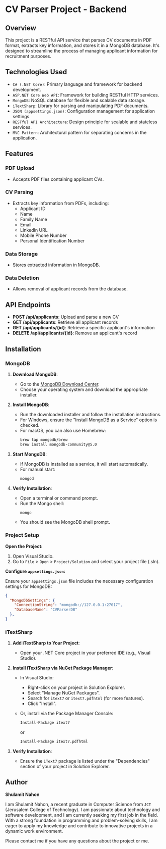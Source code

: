 # CV Parser Project - Backend

## Overview
This project is a RESTful API service that parses CV documents in PDF format, extracts key information, and stores it in a MongoDB database. It's designed to streamline the process of managing applicant information for recruitment purposes.

## Technologies Used

- `C# (.NET Core)`: Primary language and framework for backend development.
- `ASP.NET Core Web API`: Framework for building RESTful HTTP services.
- `MongoDB`: NoSQL database for flexible and scalable data storage.
- `iTextSharp`: Library for parsing and manipulating PDF documents.
- `JSON (appsettings.json)`: Configuration management for application settings.
- `RESTful API Architecture`: Design principle for scalable and stateless services.
- `MVC Pattern`: Architectural pattern for separating concerns in the application.

## Features
### PDF Upload
- Accepts PDF files containing applicant CVs.

### CV Parsing
- Extracts key information from PDFs, including:
  - Applicant ID
  - Name
  - Family Name
  - Email
  - LinkedIn URL
  - Mobile Phone Number
  - Personal Identification Number

### Data Storage
- Stores extracted information in MongoDB.

### Data Deletion
- Allows removal of applicant records from the database.


## API Endpoints

- **POST /api/applicants**: Upload and parse a new CV
- **GET /api/applicants**: Retrieve all applicant records
- **GET /api/applicants/{id}**: Retrieve a specific applicant's information
- **DELETE /api/applicants/{id}**: Remove an applicant's record

## Installation
### MongoDB

1. **Download MongoDB**:
   - Go to the [MongoDB Download Center](https://www.mongodb.com/try/download/community).
   - Choose your operating system and download the appropriate installer.

2. **Install MongoDB**:
   - Run the downloaded installer and follow the installation instructions.
   - For Windows, ensure the "Install MongoDB as a Service" option is checked.
   - For macOS, you can also use Homebrew:
     ```sh
     brew tap mongodb/brew
     brew install mongodb-community@5.0
     ```

3. **Start MongoDB**:
   - If MongoDB is installed as a service, it will start automatically.
   - For manual start:
     ```sh
     mongod
     ```

4. **Verify Installation**:
   - Open a terminal or command prompt.
   - Run the Mongo shell:
     ```sh
     mongo
     ```
   - You should see the MongoDB shell prompt.

### Project Setup

 **Open the Project:**

1. Open Visual Studio.
2. Go to `File` > `Open` > `Project/Solution` and select your project file (.sln).

 **Configure `appsettings.json`:**

Ensure your `appsettings.json` file includes the necessary configuration settings for MongoDB:

```json
{
  "MongoDbSettings": {
    "ConnectionString": "mongodb://127.0.0.1:27017",
    "DatabaseName": "CVParserDB"
  },
}
```

### iTextSharp

1. **Add iTextSharp to Your Project**:
   - Open your .NET Core project in your preferred IDE (e.g., Visual Studio).

2. **Install iTextSharp via NuGet Package Manager**:
   - In Visual Studio:
     - Right-click on your project in Solution Explorer.
     - Select "Manage NuGet Packages".
     - Search for `itext7` or `itext7.pdfhtml` (for more features).
     - Click "Install".

   - Or, install via the Package Manager Console:
     ```sh
     Install-Package itext7
     ```
     or
     ```sh
     Install-Package itext7.pdfhtml
     ```

3. **Verify Installation**:
   - Ensure the `iText7` package is listed under the "Dependencies" section of your project in Solution Explorer.



## Author

**Shulamit Nahon**

I am Shulamit Nahon, a recent graduate in Computer Science from `JCT` (Jerusalem College of Technology). I am passionate about technology and software development, and I am currently seeking my first job in the field. With a strong foundation in programming and problem-solving skills, I am eager to apply my knowledge and contribute to innovative projects in a dynamic work environment.

Please contact me if you have any questions about the project or me.
